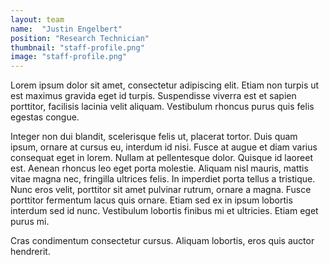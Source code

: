 ```yaml
---
layout: team
name:  "Justin Engelbert"
position: "Research Technician"
thumbnail: "staff-profile.png"
image: "staff-profile.png"
---
```

Lorem ipsum dolor sit amet, consectetur adipiscing elit. Etiam non turpis ut est maximus gravida eget id turpis. Suspendisse viverra est et sapien porttitor, facilisis lacinia velit aliquam. Vestibulum rhoncus purus quis felis egestas congue. 

Integer non dui blandit, scelerisque felis ut, placerat tortor. Duis quam ipsum, ornare at cursus eu, interdum id nisi. Fusce at augue et diam varius consequat eget in lorem. Nullam at pellentesque dolor. Quisque id laoreet est. Aenean rhoncus leo eget porta molestie. Aliquam nisl mauris, mattis vitae magna nec, fringilla ultrices felis. In imperdiet porta tellus a tristique. Nunc eros velit, porttitor sit amet pulvinar rutrum, ornare a magna. Fusce porttitor fermentum lacus quis ornare. Etiam sed ex in ipsum lobortis interdum sed id nunc. Vestibulum lobortis finibus mi et ultricies. Etiam eget purus mi. 

Cras condimentum consectetur cursus. Aliquam lobortis, eros quis auctor hendrerit.
